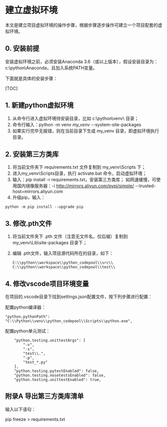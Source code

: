 # 建立虚拟环境

本文是建立项目虚拟环境的操作步骤，根据步骤逐步操作可建立一个项目配套的虚拟环境。

## 0. 安装前提

安装虚拟环境之前，必须安装Anaconda 3.6（或以上版本），假设安装目录为：c:\python\Anaconda，且加入系统PATH变量。

下面就是具体的安装步骤：

[TOC]

## 1.  新建python虚拟环境

1. 从命令行进入虚拟环境待安装目录，比如 c:\python\venv\ 目录；
2. 命令行输入：python -m venv *my_venv* --system-site-packages
3. 如果实行完毕无报错，则在当前目录下生成 my_venv 目录，即虚拟环境执行目录。

## 2. 安装第三方类库

1. 将当前文件夹下 requirements.txt 文件复制到 my_venv\Scripts 下；
2. 进入my_venv\Scripts目录，执行 activate.bat 命令，启动虚拟环境；
3. 输入：pip install -r requirements.txt，安装第三方类库；
     如网速缓慢，可使用国内镜像服务器：-i  http://mirrors.aliyun.com/pypi/simple/ --trusted-host=mirrors.aliyun.com
4. 升级pip，输入：

``` command
python -m pip install --upgrade pip
```

## 3. 修改.pth文件

1. 将当前文件夹下 .pth 文件（注意无文件名，仅后缀）复制到 my_venv\Lib\site-packages 目录下；

2. 编辑 .pth文件，输入项目源代码所在的目录，如下：

   ```command
   C:\\python\\workspace\\python_codepool\\src\\
   C:\\python\\workspace\\python_codepool\\test\\
   ```

## 4. 修改vscode项目环境变量

在项目的.vscode目录下找到settings.json配置文件，按下列步骤进行配置：

配置python编译器：

```command
"python.pythonPath": "C:\\Python\\venv\\python_codepool\\Scripts\\python.exe",
```

配置python单元测试：

```command
    "python.testing.unittestArgs": [
        "-v",
        "-s",
        "test\\.",
        "-p",
        "test_*.py"
    ],
    "python.testing.pytestEnabled": false,
    "python.testing.nosetestsEnabled": false,
    "python.testing.unittestEnabled": true,
```

## 附录A 导出第三方类库清单

输入以下语句：

pip freeze > requirements.txt
